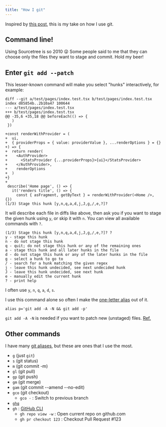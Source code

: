```yaml
---
title: "How I git"
---
```


Inspired by [this post](https://daniel.haxx.se/blog/2020/11/09/this-is-how-i-git), this is my take on how I use git.

## Command line!

Using Sourcetree is so 2010 😜 Some people said to me that they can choose only the files they want to stage and commit. Hold my beer!

## Enter `git add --patch`

This lesser-known command will make you select "hunks" interactively, for example:

```shell
diff --git a/test/pages/index.test.tsx b/test/pages/index.test.tsx
index d85854b..2b10a47 100644
--- a/test/pages/index.test.tsx
+++ b/test/pages/index.test.tsx
@@ -35,6 +35,18 @@ beforeEach(() => {
   )
 })

+const renderWithProvider = (
+  ui,
+  { providerProps = { value: providerValue }, ...renderOptions } = {}
+) => {
+  return render(
+    <AuthProvider>
+      <StatsProvider {...providerProps}>{ui}</StatsProvider>
+    </AuthProvider>,
+    renderOptions
+  )
+}
+
 describe('Home page', () => {
   it('renders title', () => {
     const { asFragment, getByText } = renderWithProvider(<Home />, {})
(1/3) Stage this hunk [y,n,q,a,d,j,J,g,/,e,?]?
```

It will describe each file in diffs like above, then ask you if you want to stage the given hunk using `y`, or skip it with `n`. You can view all available commands with `?`.

```shell
(1/3) Stage this hunk [y,n,q,a,d,j,J,g,/,e,?]? ?
y - stage this hunk
n - do not stage this hunk
q - quit; do not stage this hunk or any of the remaining ones
a - stage this hunk and all later hunks in the file
d - do not stage this hunk or any of the later hunks in the file
g - select a hunk to go to
/ - search for a hunk matching the given regex
j - leave this hunk undecided, see next undecided hunk
J - leave this hunk undecided, see next hunk
e - manually edit the current hunk
? - print help
```

I often use `y`, `n`, `q`, `a`, `d`, `s`.

I use this command alone so often I make the [one-letter alias](https://monosor.com/command-line-alias) out of it.

```shell
alias p='git add -A -N && git add -p'
```

`git add -A -N` is needed if you want to patch new (unstaged) files. [Ref.](https://thoughtbot.com/blog/intent-to-add)

## Other commands

I have many [git aliases](https://github.com/narze/dotfiles/blob/master/zsh/config/00_aliases.zsh#L17), but these are ones that I use the most.

-   `g` (just `git`)
-   `s` (git status)
-   `m` (git commit -m)
-   `gl` (git pull)
-   `gp` (git push)
-   `gm` (git merge)
-   `gam` (git commit --amend --no-edit)
-   `gco` (git checkout)
    -   `gco -` : Switch to previous branch
-   [`ghq`](https://monosor.com/manage-all-the-git-repos-with-ghq)
-   `gh` : [GitHub CLI](https://github.com/cli/cli)
    -   `gh repo view -w` : Open current repo on github.com
    -   `gh pr checkout 123` : Checkout Pull Request #123